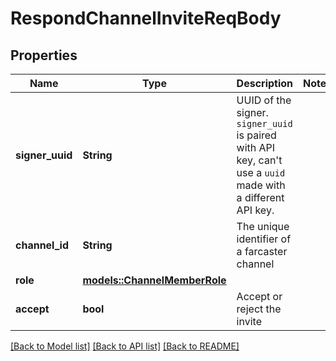 # RespondChannelInviteReqBody

## Properties

Name | Type | Description | Notes
------------ | ------------- | ------------- | -------------
**signer_uuid** | **String** | UUID of the signer. `signer_uuid` is paired with API key, can't use a `uuid` made with a different API key.  | 
**channel_id** | **String** | The unique identifier of a farcaster channel | 
**role** | [**models::ChannelMemberRole**](ChannelMemberRole.md) |  | 
**accept** | **bool** | Accept or reject the invite | 

[[Back to Model list]](../README.md#documentation-for-models) [[Back to API list]](../README.md#documentation-for-api-endpoints) [[Back to README]](../README.md)


